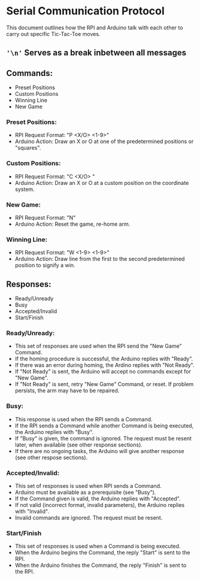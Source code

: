 # Serial Communication Protocol
This document outlines how the RPI and Arduino talk with each other to carry out specific Tic-Tac-Toe moves.

## `'\n'` Serves as a break inbetween all messages

## Commands:
- Preset Positions
- Custom Positions
- Winning Line
- New Game

### Preset Positions:
- RPI Request Format: "P <X/O> <1-9>"
- Arduino Action: Draw an X or O at one of the predetermined positions or "squares".

### Custom Positions:
- RPI Request Format: "C <X/O> <x> <y>"
- Arduino Action: Draw an X or O at a custom position on the coordinate system.

### New Game:
- RPI Request Format: "N"
- Arduino Action: Reset the game, re-home arm.

### Winning Line:
- RPI Request Format: "W <1-9> <1-9>"
- Arduino Action: Draw line from the first to the second predetermined position to signify a win.


## Responses:
- Ready/Unready
- Busy
- Accepted/Invalid
- Start/Finish

### Ready/Unready:
- This set of responses are used when the RPI send the "New Game" Command.
- If the homing procedure is successful, the Arduino replies with "Ready".
- If there was an error during homing, the Ardino replies with "Not Ready".
- If "Not Ready" is sent, the Arduino will accept no commands except for "New Game".
- If "Not Ready" is sent, retry "New Game" Command, or reset. If problem persists, the arm may have to be repaired.

### Busy:
- This response is used when the RPI sends a Command.
- If the RPI sends a Command while another Command is being executed, the Arduino replies with "Busy".
- If "Busy" is given, the command is ignored. The request must be resent later, when available (see other response sections).
- If there are no ongoing tasks, the Arduino will give another response (see other respose sections).

### Accepted/Invalid:
- This set of responses is used when RPI sends a Command.
- Arduino must be available as a prerequisite (see "Busy").
- If the Command given is valid, the Arduino replies with "Accepted".
- If not valid (incorrect format, invalid parameters), the Arduino replies with "Invalid".
- Invalid commands are ignored. The request must be resent.

### Start/Finish
- This set of responses is used when a Command is being executed.
- When the Arduino begins the Command, the reply "Start" is sent to the RPI.
- When the Arduino finishes the Command, the reply "Finish" is sent to the RPI.
